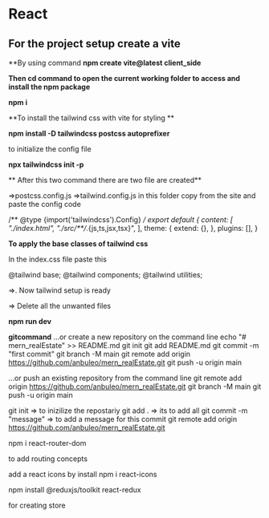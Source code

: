 # React 
## For the project setup create a vite

**By using command __npm create vite@latest client_side__   

**Then cd command to open the current  working folder to access and install the npm package**

__npm i__

**To install the tailwind css  with vite for styling **

__npm install -D tailwindcss postcss autoprefixer__

to initialize the config file

__npx tailwindcss init -p__

** After this two command there are two file are created**

=>postcss.config.js
=>tailwind.config.js in this folder copy from the site and paste the config code 

/** @type {import('tailwindcss').Config} */
export default {
  content: [
    "./index.html",
    "./src/**/*.{js,ts,jsx,tsx}",
  ],
  theme: {
    extend: {},
  },
  plugins: [],
}

**To apply the base classes of tailwind css**

In the index.css file paste this 

@tailwind base;
@tailwind components;
@tailwind utilities;


=>. Now tailwind setup is ready

=> Delete all the unwanted files


__npm run dev__


**gitcommand**
…or create a new repository on the command line
echo "# mern_realEstate" >> README.md
  git init
  git add README.md
  git commit -m "first commit"
  git branch -M main
  git remote add origin https://github.com/anbuleo/mern_realEstate.git
  git push -u origin main

  …or push an existing repository from the command line
git remote add origin https://github.com/anbuleo/mern_realEstate.git
  git branch -M main
  git push -u origin main


 
 git init => to inizilize the repostariy
 git add . => its to add all
 git commit -m "message" => to add a message for this commit
 git remote add origin https://github.com/anbuleo/mern_realEstate.git

 npm i react-router-dom

 to add routing concepts

 add a react icons by install 
  npm i react-icons
 
 npm install @reduxjs/toolkit react-redux

 for creating store 
 